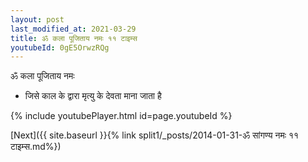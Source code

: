 ```yaml
---
layout: post
last_modified_at: 2021-03-29
title: ॐ कला पूजिताय नमः ११ टाइम्स
youtubeId: 0gE5OrwzRQg
---
```

 
 
 ॐ कला पूजिताय नमः  
 
 -  जिसे काल के द्वारा मृत्यु के देवता माना जाता है 
 
  
 
  
 
 
 
 
 
 


{% include youtubePlayer.html id=page.youtubeId %}
 
[Next]({{ site.baseurl }}{% link  split1/_posts/2014-01-31-ॐ सांगण्य नमः ११ टाइम्स.md%})
 
